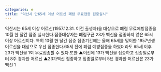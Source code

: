 ```yaml
---
categories: e
title: "익산시 만65세 이상 어르신 폐렴 무료접종 집중실시"
---
```

익산시는 65세 이상 어르신(1957.12.31. 이전 출생자)을 대상으로 폐렴 무료예방접종을 10월 한 달간 집중 실시한다.접종대상자는 폐렴구균 23가 백신을 접종하지 않은 65세 이상 어르신이다. 특히 10월 한 달간 집중 접종기간에는 올해 65세를 맞이한 1957년생 어르신을 대상으로 우선 접종한다.65세 전에 폐렴 예방접종을 하였더라도 65세 이후 23가 백신을 1회 무료접종할 수 있다.또한 ▲이전에 13가 백신을 접종하고 접종일로부터 8주 경과한 어르신 ▲23가백신 접종하고 접종일로부터 5년 경과한 어르신은 23가 백신 1